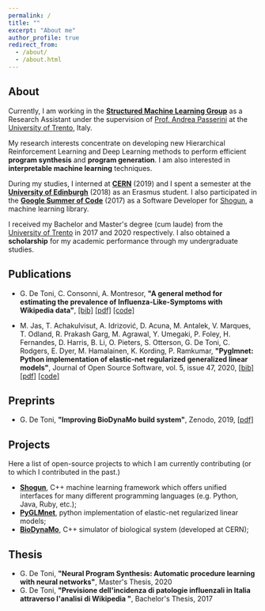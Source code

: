 ```yaml
---
permalink: /
title: ""
excerpt: "About me"
author_profile: true
redirect_from:
  - /about/
  - /about.html
---
```

## About

Currently, I am working in the **[Structured Machine Learning Group](http://sml.disi.unitn.it/)** as a Research Assistant
under the supervision of [Prof. Andrea Passerini](http://disi.unitn.it/~passerini/) at
the [University of Trento](https://www.unitn.it), Italy.

My research interests concentrate on developing new Hierarchical Reinforcement Learning and Deep Learning methods to perform efficient **program synthesis** and **program generation**. I am also
interested in **interpretable machine learning** techniques.

During my studies, I interned at **[CERN](http://cern.ch)** (2019) and I spent a semester at the **[University of Edinburgh](https://www.ed.ac.uk/)** (2018) as an Erasmus student. I also participated in the **[Google Summer of Code](https://summerofcode.withgoogle.com/)** (2017) as a Software Developer for [Shogun](https://shogun.ml), a machine learning library.

I received my Bachelor and Master's degree (cum laude) from the [University of Trento](https://www.unitn.it) in 2017 and 2020 respectively. I also obtained a **scholarship** for my academic performance through my undergraduate studies.

## Publications

* G. De Toni, C. Consonni, A. Montresor,
**"A general method for estimating the prevalence of Influenza-Like-Symptoms with Wikipedia data"**, [[bib]](./files/bib/detoni2020influenza.bib) [[pdf]](https://arxiv.org/abs/2010.14903) [[code]](https://github.com/fluTN/influenza)

* M. Jas, T. Achakulvisut, A. Idrizović, D. Acuna, M. Antalek, V. Marques, T. Odland, R. Prakash Garg, M. Agrawal, Y. Umegaki, P. Foley, H. Fernandes, D. Harris, B. Li, O. Pieters, S. Otterson, G. De Toni, C. Rodgers, E. Dyer, M. Hamalainen, K. Kording, P. Ramkumar,
**"Pyglmnet: Python implementation of elastic-net regularized generalized linear models"**, Journal of Open Source Software, vol. 5, issue 47, 2020, [[bib]](./files/bib/pyglmnet.bib) [[pdf]](https://joss.theoj.org/papers/10.21105/joss.01959) [[code]](https://github.com/glm-tools/pyglmnet)

## Preprints

* G. De Toni, **"Improving BioDynaMo build system"**, Zenodo, 2019, [[pdf]](https://zenodo.org/record/3550754#.XqqdGXUzamE)

## Projects

Here a list of open-source projects to which I am currently contributing
(or to which I contributed in the past.)

* **[Shogun](https://github.com/shogun-toolbox/shogun)**, C++ machine learning framework which offers unified interfaces for many different programming languages (e.g. Python, Java, Ruby, etc.);
* **[PyGLMnet](https://github.com/glm-tools/pyglmnet)**, python implementation of elastic-net regularized linear models;
* **[BioDynaMo](https://github.com/BioDynaMo/biodynamo)**, C++ simulator of biological system (developed at CERN);  


## Thesis

* G. De Toni, **"Neural Program Synthesis: Automatic procedure learning with neural networks"**, Master's Thesis, 2020
* G. De Toni, **"Previsione dell'incidenza di patologie influenzali in Italia attraverso l'analisi di Wikipedia "**, Bachelor's Thesis, 2017
